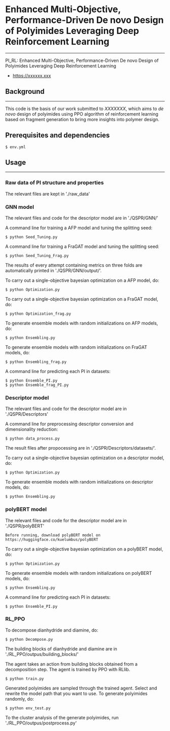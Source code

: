 # Enhanced Multi-Objective, Performance-Driven De novo Design of Polyimides Leveraging Deep Reinforcement Learning
***


PI_RL: Enhanced Multi-Objective, Performance-Driven De novo Design of Polyimides Leveraging Deep Reinforcement Learning
- https://xxxxxx.xxx

## Background
***
This code is the basis of our work submitted to *XXXXXXX*, which aims to *de novo* design of polyimides using PPO algorithm of reinforcement learning based on fragment generation to bring more insights into polymer design. 

## Prerequisites and dependencies
```
$ env.yml
```
## Usage
***
### Raw data of PI structure and properties
The relevant files are kept in './raw_data'

### GNN model
The relevant files and code for the descriptor model are in './QSPR/GNN/'

A command line for training a AFP model and tuning the splitting seed:
```commandline
$ python Seed_Tuning.py 
```
A command line for training a FraGAT model and tuning the splitting seed:
```commandline
$ python Seed_Tuning_Frag.py 
```
The results of every attempt containing metrics on three folds are automatically printed in './QSPR/GNN/output/'.

To carry out a single-objective bayesian optimization on a AFP model, do:
```commandline
$ python Optimization.py
```
To carry out a single-objective bayesian optimization on a FraGAT model, do:
```commandline
$ python Optimization_frag.py
```
To generate ensemble models with random initializations on AFP models, do:
```commandline
$ python Ensembling.py
```
To generate ensemble models with random initializations on FraGAT models, do:
```commandline
$ python Ensembling_frag.py
```
A command line for predicting each PI in datasets:
```commandline
$ python Ensemble_PI.py
$ python Ensemble_frag_PI.py
```

### Descriptor model
The relevant files and code for the descriptor model are in './QSPR/Descriptors'

A command line for preprocessing descriptor conversion and dimensionality reduction:
```commandline
$ python data_process.py 
```
The result files after propocessing are in './QSPR/Descriptors/datasets/'.

To carry out a single-objective bayesian optimization on a descriptor model, do:
```commandline
$ python Optimization.py
```
To generate ensemble models with random initializations on descriptor models, do:
```commandline
$ python Ensembling.py
```

### polyBERT model
The relevant files and code for the descriptor model are in './QSPR/polyBERT'
```
Before running, download polyBERT model on https://huggingface.co/kuelumbus/polyBERT
```

To carry out a single-objective bayesian optimization on a polyBERT model, do:
```commandline
$ python Optimization.py
```
To generate ensemble models with random initializations on polyBERT models, do:
```commandline
$ python Ensembling.py
```
A command line for predicting each PI in datasets:
```commandline
$ python Ensemble_PI.py
```

### RL_PPO
To decompose dianhydride and diamine, do:
```commandline
$ python Decompose.py
```
The building blocks of dianhydride and diamine are in './RL_PPO/outpus/building_blocks/'

The agent takes an action from building blocks obtained from a decomposition step. The agent is trained by PPO with RLlib.
```commandline
$ python train.py
```
Generated polyimides are sampled through the trained agent. Select and rewrite the model path that you want to use.
To generate polyimides randomly, do:
```commandline
$ python env_test.py
```
To the cluster analysis of the generate polyimides, run './RL_PPO/outpus/postprocess.py'
